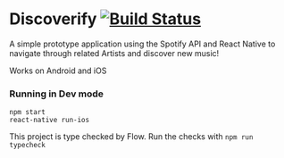 # Discoverify [![Build Status](https://travis-ci.org/franleplant/discoverify.svg?branch=master)](https://travis-ci.org/franleplant/discoverify)

A simple prototype application using the Spotify API and React Native
to navigate through related Artists and discover new music!

Works on Android and iOS


### Running in Dev mode

```
npm start
react-native run-ios
```

This project is type checked by Flow. Run the checks with `npm run typecheck`
